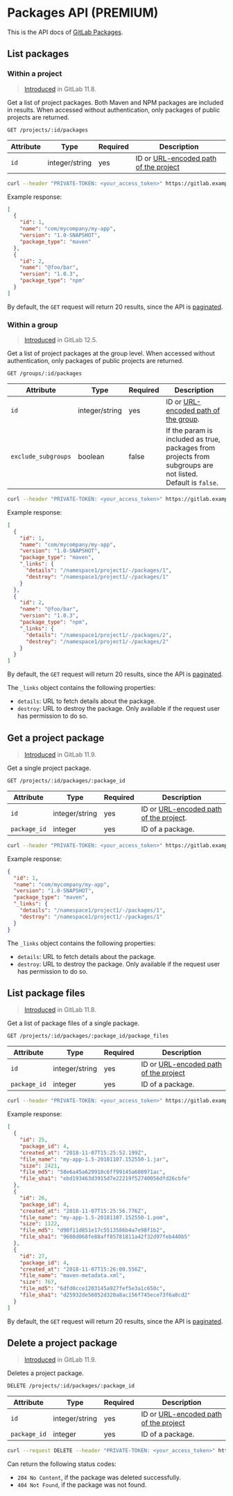 # Packages API **(PREMIUM)**

This is the API docs of [GitLab Packages](../administration/packages/index.md).

## List packages

### Within a project

> [Introduced](https://gitlab.com/gitlab-org/gitlab/merge_requests/9259) in GitLab 11.8.

Get a list of project packages. Both Maven and NPM packages are included in results.
When accessed without authentication, only packages of public projects are returned.

```
GET /projects/:id/packages
```

| Attribute | Type | Required | Description |
| --------- | ---- | -------- | ----------- |
| `id`      | integer/string | yes | ID or [URL-encoded path of the project](README.md#namespaced-path-encoding) |

```bash
curl --header "PRIVATE-TOKEN: <your_access_token>" https://gitlab.example.com/api/v4/projects/:id/packages
```

Example response:

```json
[
  {
    "id": 1,
    "name": "com/mycompany/my-app",
    "version": "1.0-SNAPSHOT",
    "package_type": "maven"
  },
  {
    "id": 2,
    "name": "@foo/bar",
    "version": "1.0.3",
    "package_type": "npm"
  }
]
```

By default, the `GET` request will return 20 results, since the API is [paginated](README.md#pagination).

### Within a group

> [Introduced](https://gitlab.com/gitlab-org/gitlab/merge_requests/18871) in GitLab 12.5.

Get a list of project packages at the group level.
When accessed without authentication, only packages of public projects are returned.

```
GET /groups/:id/packages
```

| Attribute | Type | Required | Description |
| --------- | ---- | -------- | ----------- |
| `id`      | integer/string | yes | ID or [URL-encoded path of the group](README.md#namespaced-path-encoding). |
| `exclude_subgroups` | boolean | false | If the param is included as true, packages from projects from subgroups are not listed. Default is `false`. |

```bash
curl --header "PRIVATE-TOKEN: <your_access_token>" https://gitlab.example.com/api/v4/groups/:id/packages?exclude_subgroups=true
```

Example response:

```json
[
  {
    "id": 1,
    "name": "com/mycompany/my-app",
    "version": "1.0-SNAPSHOT",
    "package_type": "maven",
    "_links": {
      "details": "/namespace1/project1/-/packages/1",
      "destroy": "/namespace1/project1/-/packages/1"
    }
  },
  {
    "id": 2,
    "name": "@foo/bar",
    "version": "1.0.3",
    "package_type": "npm",
    "_links": {
      "details": "/namespace1/project1/-/packages/2",
      "destroy": "/namespace1/project1/-/packages/2"
    }
  }
]
```

By default, the `GET` request will return 20 results, since the API is [paginated](README.md#pagination).

The `_links` object contains the following properties:

- `details`: URL to fetch details about the package.
- `destroy`: URL to destroy the package. Only available if the request user has permission to do so.

## Get a project package

> [Introduced](https://gitlab.com/gitlab-org/gitlab/merge_requests/9667) in GitLab 11.9.

Get a single project package.

```
GET /projects/:id/packages/:package_id
```

| Attribute | Type | Required | Description |
| --------- | ---- | -------- | ----------- |
| `id`      | integer/string | yes | ID or [URL-encoded path of the project](README.md#namespaced-path-encoding). |
| `package_id`      | integer | yes | ID of a package. |

```bash
curl --header "PRIVATE-TOKEN: <your_access_token>" https://gitlab.example.com/api/v4/projects/:id/packages/:package_id
```

Example response:

```json
{
  "id": 1,
  "name": "com/mycompany/my-app",
  "version": "1.0-SNAPSHOT",
  "package_type": "maven",
  "_links": {
    "details": "/namespace1/project1/-/packages/1",
    "destroy": "/namespace1/project1/-/packages/1"
  }
}
```

The `_links` object contains the following properties:

- `details`: URL to fetch details about the package.
- `destroy`: URL to destroy the package. Only available if the request user has permission to do so.

## List package files

> [Introduced](https://gitlab.com/gitlab-org/gitlab/merge_requests/9305) in GitLab 11.8.

Get a list of package files of a single package.

```
GET /projects/:id/packages/:package_id/package_files
```

| Attribute | Type | Required | Description |
| --------- | ---- | -------- | ----------- |
| `id`      | integer/string | yes | ID or [URL-encoded path of the project](README.md#namespaced-path-encoding) |
| `package_id`      | integer | yes | ID of a package. |

```bash
curl --header "PRIVATE-TOKEN: <your_access_token>" https://gitlab.example.com/api/v4/projects/1/packages/4/package_files
```

Example response:

```json
[
  {
    "id": 25,
    "package_id": 4,
    "created_at": "2018-11-07T15:25:52.199Z",
    "file_name": "my-app-1.5-20181107.152550-1.jar",
    "size": 2421,
    "file_md5": "58e6a45a629910c6ff99145a688971ac",
    "file_sha1": "ebd193463d3915d7e22219f52740056dfd26cbfe"
  },
  {
    "id": 26,
    "package_id": 4,
    "created_at": "2018-11-07T15:25:56.776Z",
    "file_name": "my-app-1.5-20181107.152550-1.pom",
    "size": 1122,
    "file_md5": "d90f11d851e17c5513586b4a7e98f1b2",
    "file_sha1": "9608d068fe88aff85781811a42f32d97feb440b5"
  },
  {
    "id": 27,
    "package_id": 4,
    "created_at": "2018-11-07T15:26:00.556Z",
    "file_name": "maven-metadata.xml",
    "size": 767,
    "file_md5": "6dfd0cce1203145a927fef5e3a1c650c",
    "file_sha1": "d25932de56052d320a8ac156f745ece73f6a8cd2"
  }
]
```

By default, the `GET` request will return 20 results, since the API is [paginated](README.md#pagination).

## Delete a project package

> [Introduced](https://gitlab.com/gitlab-org/gitlab/merge_requests/9623) in GitLab 11.9.

Deletes a project package.

```
DELETE /projects/:id/packages/:package_id
```

| Attribute | Type | Required | Description |
| --------- | ---- | -------- | ----------- |
| `id`      | integer/string | yes | ID or [URL-encoded path of the project](README.md#namespaced-path-encoding) |
| `package_id`      | integer | yes | ID of a package. |

```bash
curl --request DELETE --header "PRIVATE-TOKEN: <your_access_token>" https://gitlab.example.com/api/v4/projects/:id/packages/:package_id
```

Can return the following status codes:

- `204 No Content`, if the package was deleted successfully.
- `404 Not Found`, if the package was not found.
